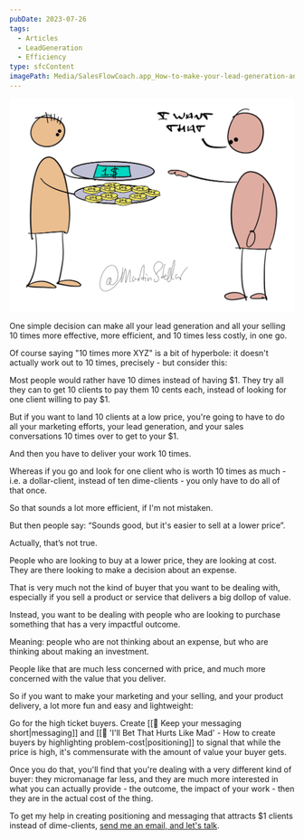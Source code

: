 ```yaml
---
pubDate: 2023-07-26
tags:
  - Articles
  - LeadGeneration
  - Efficiency
type: sfcContent
imagePath: Media/SalesFlowCoach.app_How-to-make-your-lead-generation-and-selling-ten-times-easier_MartinStellar.jpg
---
```


![](Media/SalesFlowCoach.app_How-to-make-your-lead-generation-and-selling-ten-times-easier_MartinStellar.jpg)

One simple decision can make all your lead generation and all your selling 10 times more effective, more efficient, and 10 times less costly, in one go.

Of course saying "10 times more XYZ" is a bit of hyperbole: it doesn't actually work out to 10 times, precisely - but consider this:

Most people would rather have 10 dimes instead of having $1. They try all they can to get 10 clients to pay them 10 cents each, instead of looking for one client willing to pay $1.

But if you want to land 10 clients at a low price, you're going to have to do all your marketing efforts, your lead generation, and your sales conversations 10 times over to get to your $1.

And then you have to deliver your work 10 times.

Whereas if you go and look for one client who is worth 10 times as much - i.e. a dollar-client, instead of ten dime-clients - you only have to do all of that once.

So that sounds a lot more efficient, if I'm not mistaken.

But then people say: “Sounds good, but it's easier to sell at a lower price”.

Actually, that’s not true.

People who are looking to buy at a lower price, they are looking at cost. They are there looking to make a decision about an expense.

That is very much not the kind of buyer that you want to be dealing with, especially if you sell a product or service that delivers a big dollop of value.

Instead, you want to be dealing with people who are looking to purchase something that has a very impactful outcome.

Meaning: people who are not thinking about an expense, but who are thinking about making an investment.

People like that are much less concerned with price, and much more concerned with the value that you deliver.

So if you want to make your marketing and your selling, and your product delivery, a lot more fun and easy and lightweight:

Go for the high ticket buyers. Create [[📄 Keep your messaging short|messaging]] and [[📄 'I'll Bet That Hurts Like Mad' - How to create buyers by highlighting problem-cost|positioning]] to signal that while the price is high, it's commensurate with the amount of value your buyer gets.

Once you do that, you'll find that you're dealing with a very different kind of buyer: they micromanage far less, and they are much more interested in what you can actually provide - the outcome, the impact of your work - then they are in the actual cost of the thing.

To get my help in creating positioning and messaging that attracts $1 clients instead of dime-clients, [send me an email, and let's talk](mailto:personal@salesflowcoach.app).
